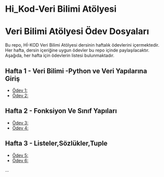 # Hi_Kod-Veri Bilimi Atölyesi
# Veri Bilimi Atölyesi Ödev Dosyaları

Bu repo, Hİ-KOD Veri Bilimi Atölyesi dersinin haftalık ödevlerini içermektedir. Her hafta, dersin içeriğine uygun ödevler bu repo içinde paylaşılacaktır. Aşağıda, her hafta için ödevlerin listesi bulunmaktadır.

## Hafta 1 - Veri Bilimi -Python ve Veri Yapılarına Giriş

- [Ödev 1:](Hi-Kod_Exercise1.ipynb)
- [Ödev 2:](Hi-Kod_Exercise2.ipynb)

## Hafta 2 -  Fonksiyon Ve Sınıf Yapıları
- [Ödev 3:](Hi-Kod_Exercise3.ipynb)
- [Ödev 4:](Hi-Kod_Exercise4.ipynb)

## Hafta 3 - Listeler,Sözlükler,Tuple
- [Ödev 5:](Hi-Kod_Exercise5.ipynb)
- [Ödev 6:]()

...
